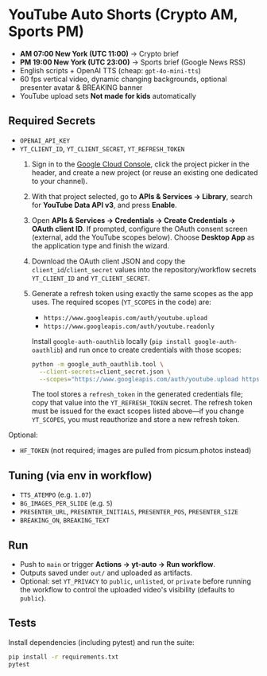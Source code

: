 # YouTube Auto Shorts (Crypto AM, Sports PM)

- **AM 07:00 New York (UTC 11:00)** → Crypto brief
- **PM 19:00 New York (UTC 23:00)** → Sports brief (Google News RSS)
- English scripts + OpenAI TTS (cheap: `gpt-4o-mini-tts`)
- 60 fps vertical video, dynamic changing backgrounds, optional presenter avatar & BREAKING banner
- YouTube upload sets **Not made for kids** automatically

## Required Secrets
- `OPENAI_API_KEY`
- `YT_CLIENT_ID`, `YT_CLIENT_SECRET`, `YT_REFRESH_TOKEN`
  1. Sign in to the [Google Cloud Console](https://console.cloud.google.com/), click the project picker in the header, and create a new project (or reuse an existing one dedicated to your channel).
  2. With that project selected, go to **APIs & Services → Library**, search for **YouTube Data API v3**, and press **Enable**.
  3. Open **APIs & Services → Credentials → Create Credentials → OAuth client ID**. If prompted, configure the OAuth consent screen (external, add the YouTube scopes below). Choose **Desktop App** as the application type and finish the wizard.
  4. Download the OAuth client JSON and copy the `client_id`/`client_secret` values into the repository/workflow secrets `YT_CLIENT_ID` and `YT_CLIENT_SECRET`.
  5. Generate a refresh token using exactly the same scopes as the app uses. The required scopes (`YT_SCOPES` in the code) are:
     - `https://www.googleapis.com/auth/youtube.upload`
     - `https://www.googleapis.com/auth/youtube.readonly`

     Install `google-auth-oauthlib` locally (`pip install google-auth-oauthlib`) and run once to create credentials with those scopes:

     ```bash
     python -m google_auth_oauthlib.tool \
       --client-secrets=client_secret.json \
       --scopes="https://www.googleapis.com/auth/youtube.upload https://www.googleapis.com/auth/youtube.readonly"
     ```

     The tool stores a `refresh_token` in the generated credentials file; copy that value into the `YT_REFRESH_TOKEN` secret. The refresh token must be issued for the exact scopes listed above—if you change `YT_SCOPES`, you must reauthorize and store a new refresh token.

Optional:
- `HF_TOKEN` (not required; images are pulled from picsum.photos instead)

## Tuning (via env in workflow)
- `TTS_ATEMPO` (e.g. `1.07`)  
- `BG_IMAGES_PER_SLIDE` (e.g. `5`)  
- `PRESENTER_URL`, `PRESENTER_INITIALS`, `PRESENTER_POS`, `PRESENTER_SIZE`  
- `BREAKING_ON`, `BREAKING_TEXT`  

## Run
- Push to `main` or trigger **Actions → yt-auto → Run workflow**.
- Outputs saved under `out/` and uploaded as artifacts.
- Optional: set `YT_PRIVACY` to `public`, `unlisted`, or `private` before running the
  workflow to control the uploaded video's visibility (defaults to `public`).

## Tests

Install dependencies (including pytest) and run the suite:

```bash
pip install -r requirements.txt
pytest
```
